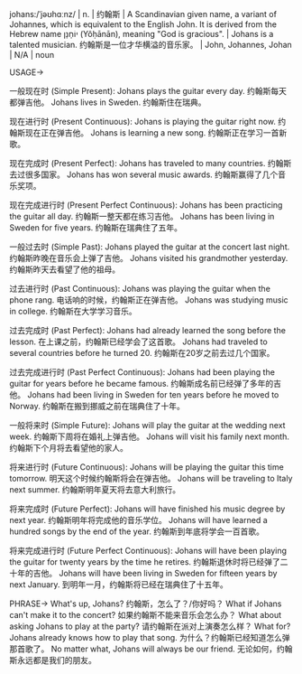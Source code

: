 johans:/ˈjəʊhɑːnz/ | n. | 约翰斯 | A Scandinavian given name, a variant of Johannes, which is equivalent to the English John.  It is derived from the Hebrew name יוֹחָנָן (Yôḥānān), meaning "God is gracious". |  Johans is a talented musician. 约翰斯是一位才华横溢的音乐家。 |  John, Johannes, Johan | N/A | noun

USAGE->

一般现在时 (Simple Present):
Johans plays the guitar every day. 约翰斯每天都弹吉他。
Johans lives in Sweden. 约翰斯住在瑞典。

现在进行时 (Present Continuous):
Johans is playing the guitar right now. 约翰斯现在正在弹吉他。
Johans is learning a new song. 约翰斯正在学习一首新歌。

现在完成时 (Present Perfect):
Johans has traveled to many countries. 约翰斯去过很多国家。
Johans has won several music awards. 约翰斯赢得了几个音乐奖项。

现在完成进行时 (Present Perfect Continuous):
Johans has been practicing the guitar all day. 约翰斯一整天都在练习吉他。
Johans has been living in Sweden for five years. 约翰斯在瑞典住了五年。

一般过去时 (Simple Past):
Johans played the guitar at the concert last night. 约翰斯昨晚在音乐会上弹了吉他。
Johans visited his grandmother yesterday. 约翰斯昨天去看望了他的祖母。

过去进行时 (Past Continuous):
Johans was playing the guitar when the phone rang. 电话响的时候，约翰斯正在弹吉他。
Johans was studying music in college. 约翰斯在大学学习音乐。

过去完成时 (Past Perfect):
Johans had already learned the song before the lesson.  在上课之前，约翰斯已经学会了这首歌。
Johans had traveled to several countries before he turned 20. 约翰斯在20岁之前去过几个国家。


过去完成进行时 (Past Perfect Continuous):
Johans had been playing the guitar for years before he became famous. 约翰斯成名前已经弹了多年的吉他。
Johans had been living in Sweden for ten years before he moved to Norway. 约翰斯在搬到挪威之前在瑞典住了十年。


一般将来时 (Simple Future):
Johans will play the guitar at the wedding next week. 约翰斯下周将在婚礼上弹吉他。
Johans will visit his family next month. 约翰斯下个月将去看望他的家人。


将来进行时 (Future Continuous):
Johans will be playing the guitar this time tomorrow. 明天这个时候约翰斯将会在弹吉他。
Johans will be traveling to Italy next summer. 约翰斯明年夏天将去意大利旅行。


将来完成时 (Future Perfect):
Johans will have finished his music degree by next year. 约翰斯明年将完成他的音乐学位。
Johans will have learned a hundred songs by the end of the year. 约翰斯到年底将学会一百首歌。


将来完成进行时 (Future Perfect Continuous):
Johans will have been playing the guitar for twenty years by the time he retires. 约翰斯退休时将已经弹了二十年的吉他。
Johans will have been living in Sweden for fifteen years by next January. 到明年一月，约翰斯将已经在瑞典住了十五年。


PHRASE->
What's up, Johans?  约翰斯，怎么了？/你好吗？
What if Johans can't make it to the concert? 如果约翰斯不能来音乐会怎么办？
What about asking Johans to play at the party?  请约翰斯在派对上演奏怎么样？
What for? Johans already knows how to play that song.  为什么？约翰斯已经知道怎么弹那首歌了。
No matter what, Johans will always be our friend. 无论如何，约翰斯永远都是我们的朋友。
